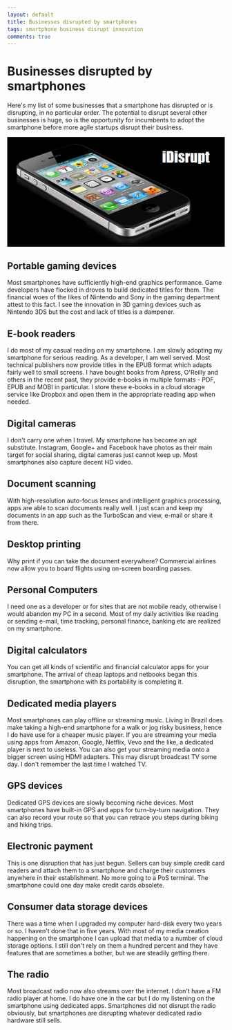 ```yaml
---
layout: default
title: Businesses disrupted by smartphones
tags: smartphone business disrupt innovation
comments: true
---
```

# Businesses disrupted by smartphones

Here's my list of some businesses that a smartphone has disrupted or is disrupting, in no particular order.  The potential to disrupt several other businesses is huge, so is the opportunity for incumbents to adopt the smartphone before more agile startups disrupt their business.

![iPhone](/assets/img/iphone-idisrupt.png)

## Portable gaming devices

Most smartphones have sufficiently high-end graphics performance. Game developers have flocked in droves to build dedicated titles for them. The financial woes of the likes of Nintendo and Sony in the gaming department attest to this fact. I see the innovation in 3D gaming devices such as Nintendo 3DS but the cost and lack of titles is a dampener.

## E-book readers

I do most of my casual reading on my smartphone. I am slowly adopting my smartphone for serious reading. As a developer, I am well served. Most technical publishers now provide titles in the EPUB format which adapts fairly well to small screens. I have bought books from Apress, O'Reilly and others in the recent past, they provide e-books in multiple formats - PDF, EPUB and MOBI in particular. I store these e-books in a cloud storage service like Dropbox and open them in the appropriate reading app when needed.

## Digital cameras

I don't carry one when I travel. My smartphone has become an apt substitute. Instagram, Google+ and Facebook have photos as their main target for social sharing, digital cameras just cannot keep up. Most smartphones also capture decent HD video.

## Document scanning

With high-resolution auto-focus lenses and intelligent graphics processing, apps are able to scan documents really well. I just scan and keep my documents in an app such as the TurboScan and view, e-mail or share it from there.

## Desktop printing

Why print if you can take the document everywhere? Commercial airlines now allow you to board flights using on-screen boarding passes.

## Personal Computers

I need one as a developer or for sites that are not mobile ready, otherwise I would abandon my PC in a second. Most of my daily activities like reading or sending e-mail, time tracking, personal finance, banking etc are realized on my smartphone.

## Digital calculators

You can get all kinds of scientific and financial calculator apps for your smartphone. The arrival of cheap laptops and netbooks began this disruption, the smartphone with its portability is completing it.

## Dedicated media players

Most smartphones can play offline or streaming music. Living in Brazil does make taking a high-end smartphone for a walk or jog risky business, hence I do have use for a cheaper music player. If you are streaming your media using apps from Amazon, Google, Netflix, Vevo and the like, a dedicated player is next to useless. You can also get your streaming media onto a bigger screen using HDMI adapters. This may disrupt broadcast TV some day. I don't remember the last time I watched TV.

## GPS devices

Dedicated GPS devices are slowly becoming niche devices. Most smartphones have built-in GPS and apps for turn-by-turn navigation. They can also record your route so that you can retrace you steps during biking and hiking trips.

## Electronic payment

This is one disruption that has just begun. Sellers can buy simple credit card readers and attach them to a smartphone and charge their customers anywhere in their establishment. No more going to a PoS terminal. The smartphone could one day make credit cards obsolete.

## Consumer data storage devices

There was a time when I upgraded my computer hard-disk every two years or so. I haven't done that in five years. With most of my media creation happening on the smartphone I can upload that media to a number of cloud storage options. I still don't rely on them a hundred percent and they have features that are sometimes a bother, but we are steadily getting there.

## The radio

Most broadcast radio now also streams over the internet. I don't have a FM radio player at home. I do have one in the car but I do my listening on the smartphone using dedicated apps. Smartphones did not disrupt the radio obviously, but smartphones are disrupting whatever dedicated radio hardware still sells.
